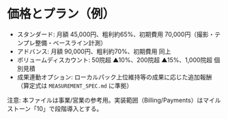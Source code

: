 # 価格とプラン（例）

- スタンダード: 月額 45,000円、粗利約65%、初期費用 70,000円（撮影・テンプレ整備・ベースライン計測）
- アドバンス: 月額 90,000円、粗利約70%、初期費用 同上
- ボリュームディスカウント: 50院超 ▲10%、200院超 ▲15%、1,000院超 個別見積
- 成果連動オプション: ローカルパック上位維持等の成果に応じた追加報酬（算定式は `MEASUREMENT_SPEC.md` に準拠）

注意: 本ファイルは事業/営業の参考用。実装範囲（Billing/Payments）はマイルストーン「10」で段階導入とする。
